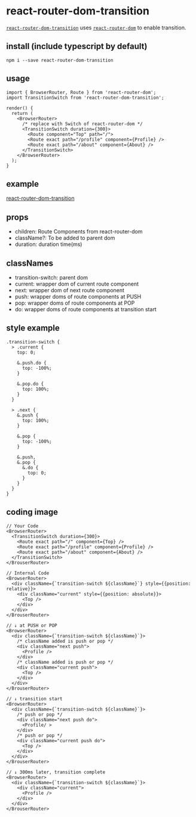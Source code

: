 # react-router-dom-transition

[`react-router-dom-transition`](https://www.npmjs.com/package/react-router-dom-transition) uses [`react-router-dom`](https://github.com/ReactTraining/react-router/tree/master/packages/react-router-dom) to enable transition.

## install (include typescript by default)

`npm i --save react-router-dom-transition`

## usage

```
import { BrowserRouter, Route } from 'react-router-dom';
import TransitionSwitch from 'react-router-dom-transition';

render() {
  return (
    <BrowserRouter>
      /* replace with Switch of react-router-dom */
      <TransitionSwitch duration={300}>
        <Route component="Top" path="/">
        <Route exact path="/profile" component={Profile} />
        <Route exact path="/about" component={About} />
      </TransitionSwitch>
    </BrowserRouter>
  );
}

```

## example

[react-router-dom-transition](https://piro0919.github.io/react-router-dom-transition/)

## props

- children: Route Components from react-router-dom
- className?: To be added to parent dom
- duration: duration time(ms)

## classNames

- transition-switch: parent dom
- current: wrapper dom of current route component
- next: wrapper dom of next route component
- push: wrapper doms of route components at PUSH
- pop: wrapper doms of route components at POP
- do: wrapper doms of route components at transition start

## style example
```
.transition-switch {
  > .current {
    top: 0;

    &.push.do {
      top: -100%;
    }

    &.pop.do {
      top: 100%;
    }
  }

  > .next {
    &.push {
      top: 100%;
    }

    &.pop {
      top: -100%;
    }

    &.push,
    &.pop {
      &.do {
        top: 0;
      }
    }
  }
}
```

## coding image
```
// Your Code
<BrowserRouter>
  <TransitionSwitch duration={300}>
    <Route exact path="/" component={Top} />
    <Route exact path="/profile" component={Profile} />
    <Route exact path="/about" component={About} />
  </TransitionSwitch>
</BrouserRouter>

// Internal Code
<BrowserRouter>
  <div className={`transition-switch ${className}`} style={{position: relative}}>
    <div className="current" style={{position: absolute}}>
      <Top />
    </div>
  </div>
</BrouserRouter>

// ↓ at PUSH or POP
<BrowserRouter>
  <div className={`transition-switch ${className}`}>
    /* className added is push or pop */
    <div className="next push">
      <Profile />
    </div>
    /* className added is push or pop */
    <div className="current push">
      <Top />
    </div>
  </div>
</BrouserRouter>

// ↓ transition start
<BrowserRouter>
  <div className={`transition-switch ${className}`}>
    /* push or pop */
    <div className="next push do">
      <Profile/ >
    </div>
    /* push or pop */
    <div className="current push do">
      <Top />
    </div>
  </div>
</BrouserRouter>

// ↓ 300ms later, transition complete
<BrowserRouter>
  <div className={`transition-switch ${className}`}>
    <div className="current">
      <Profile />
    </div>
  </div>
</BrouserRouter>
```
